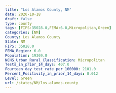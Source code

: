 ```yaml
---
title: "Los Alamos County, NM"
date: 2020-10-18
draft: false
type: county
tags: [FIPS:35028.0,FEMA:6.0,Micropolitan,Green]
categories: [NM]
County: Los Alamos County
State: NM
FIPS: 35028.0
FEMA_Region: 6.0
Population: 19369.0
NCHS_Urban_Rural_Classification: Micropolitan
Tests_in_prior_14_days: 407.0
Fourteen_day_test_rate_per_100000: 2101.0
Percent_Positivity_in_prior_14_days: 0.012
Level: Green
url: /states/NM/los-alamos-county
---
```



